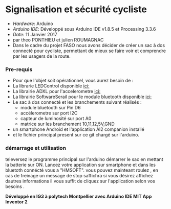 # Signalisation et sécurité cycliste 

- *Hardware*: Arduino
- *Arduino IDE*: Développé sous Arduino IDE v1.8.5 et Processing	3.3.6
- *Date*: 11 Janvier 2017
- par theo PONTHIEU et julien ROUMAGNAC
- Dans le cadre du projet FASO nous avons décider de créer un sac à dos connecté pour cycliste, permettant de mieux se faire voir et comprendre par les usagers de la route.



### Pre-requis
- Pour que l'objet soit opérationnel, vous aurez besoin de : 
- La librarie LEDControl disponible [ici:](http://wayoda.github.io/LedControl/)
- La librairie ADXL pour l'accelerometre [ici:](https://github.com/Seeed-Studio/Accelerometer_ADXL345)
- La librairie SoftwareSerail pour le module bluetooth disponible [ici:](https://github.com/PaulStoffregen/SoftwareSerial)
- Le sac à dos connecté et les branchements suivant réalisés :
  - module bluetooth sur Pin D6
  - accélerometre sur port I2C 
  - capteur de luminosité sur port A0
  - matrice sur les branchement 10,11,12,5V,GND
- un smartphone Android et l'application AI2 companion installé
- et le fichier principal present sur ce git chargé sur l'arduino.


### démarrage et utilisation 

televersez le programme principal sur l'arduino démarrer le sac en mettant la batterie sur ON. Lancez votre application sur smartphone et dans les bluetoth connécté vous a "HMSOFT". vous pouvez mainteant roulez , en cas de freinage un message de stop saffichra si vous désirez affichez dautres informations il vous suffit de cliquez sur l'application selon vos besoins .

**Développé en IG3 à polytech Montpellier avec
Arduino IDE
MIT App Inventor 2**

